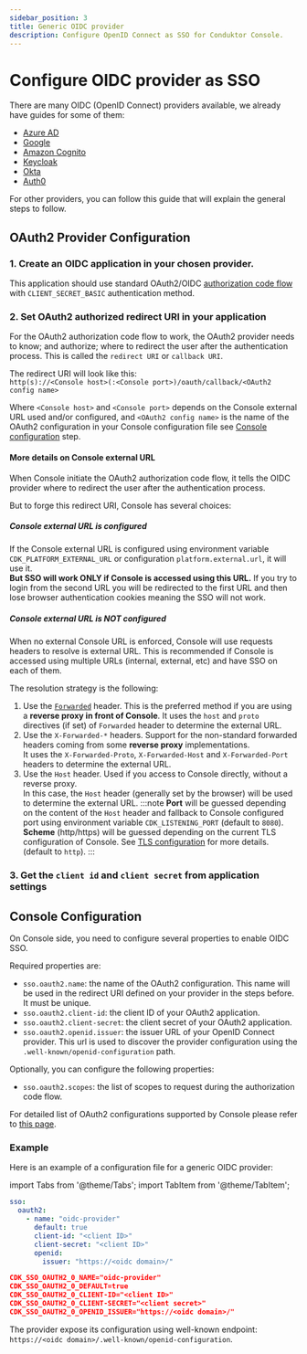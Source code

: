 ```yaml
---
sidebar_position: 3
title: Generic OIDC provider
description: Configure OpenID Connect as SSO for Conduktor Console.
---
```


# Configure OIDC provider as SSO

There are many OIDC (OpenID Connect) providers available, we already have guides for some of them:
- [Azure AD](./azure.md)
- [Google](./google.md)
- [Amazon Cognito](./amazon-cognito.md)
- [Keycloak](./keycloak.md)
- [Okta](./okta.md)
- [Auth0](./auth0.md)

For other providers, you can follow this guide that will explain the general steps to follow.

## OAuth2 Provider Configuration

### 1. Create an OIDC application in your chosen provider.   
This application should use standard OAuth2/OIDC [authorization code flow](https://openid.net/specs/openid-connect-core-1_0.html#CodeFlowAuth) with `CLIENT_SECRET_BASIC` authentication method.

### 2. Set OAuth2 authorized redirect URI in your application

For the OAuth2 authorization code flow to work, the OAuth2 provider needs to know; and authorize; where to redirect the user after the authentication process. 
This is called the `redirect URI` or `callback URI`. 

The redirect URI will look like this:    
`http(s)://<Console host>(:<Console port>)/oauth/callback/<OAuth2 config name>`

Where `<Console host>` and `<Console port>` depends on the Console external URL used and/or configured, and `<OAuth2 config name>` is the name of the OAuth2 configuration in your Console configuration file see [Console configuration](#console-configuration) step.

#### More details on Console external URL
When Console initiate the OAuth2 authorization code flow, it tells the OIDC provider where to redirect the user after the authentication process.

But to forge this redirect URI, Console has several choices: 

##### Console external URL is configured

If the Console external URL is configured using environment variable `CDK_PLATFORM_EXTERNAL_URL` or configuration `platform.external.url`, it will use it.    
**But SSO will work ONLY if Console is accessed using this URL.** 
If you try to login from the second URL you will be redirected to the first URL and then lose browser authentication cookies meaning the SSO will not work.

##### Console external URL is NOT configured

When no external Console URL is enforced, Console will use requests headers to resolve is external URL.
This is recommended if Console is accessed using multiple URLs (internal, external, etc) and have SSO on each of them.

The resolution strategy is the following:
1. Use the [`Forwarded`](https://developer.mozilla.org/en-US/docs/Web/HTTP/Headers/Forwarded) header. This is the preferred method if you are using a **reverse proxy in front of Console**. 
It uses the `host` and `proto` directives (if set) of `Forwarded` header to determine the external URL.
2. Use the `X-Forwarded-*` headers. Support for the non-standard forwarded headers coming from some **reverse proxy** implementations.    
It uses the `X-Forwarded-Proto`, `X-Forwarded-Host` and `X-Forwarded-Port` headers to determine the external URL.
3. Use the `Host` header. Used if you access to Console directly, without a reverse proxy.   
In this case, the `Host` header (generally set by the browser) will be used to determine the external URL. 
:::note
**Port** will be guessed depending on the content of the `Host` header and fallback to Console configured port using environment variable `CDK_LISTENING_PORT` (default to `8080`).   
**Scheme** (http/https) will be guessed depending on the current TLS configuration of Console. See [TLS configuration](../../ssl-tls-configuration.md) for more details. (default to `http`).
:::

### 3. Get the `client id` and `client secret` from application settings

## Console Configuration

On Console side, you need to configure several properties to enable OIDC SSO.

Required properties are:
- `sso.oauth2.name`: the name of the OAuth2 configuration. This name will be used in the redirect URI defined on your provider in the steps before. It must be unique.
- `sso.oauth2.client-id`: the client ID of your OAuth2 application.
- `sso.oauth2.client-secret`: the client secret of your OAuth2 application.
- `sso.oauth2.openid.issuer`: the issuer URL of your OpenID Connect provider. This url is used to discover the provider configuration using the `.well-known/openid-configuration` path.

Optionally, you can configure the following properties:
- `sso.oauth2.scopes`: the list of scopes to request during the authorization code flow.

For detailed list of OAuth2 configurations supported by Console please refer to [this page](../../env-variables.md#oauth2-properties).

### Example
Here is an example of a configuration file for a generic OIDC provider:

import Tabs from '@theme/Tabs'; import TabItem from '@theme/TabItem';

<Tabs>
<TabItem value="YAML  File" label="YAML File">

```yaml title="platform-config.yaml"
sso:
  oauth2:
    - name: "oidc-provider"
      default: true
      client-id: "<client ID>"
      client-secret: "<client ID>"
      openid:
        issuer: "https://<oidc domain>/"
```

</TabItem>
<TabItem value="Environment Variables" label="Environment Variables">

```json title=".env"
CDK_SSO_OAUTH2_0_NAME="oidc-provider"
CDK_SSO_OAUTH2_0_DEFAULT=true
CDK_SSO_OAUTH2_0_CLIENT-ID="<client ID>"
CDK_SSO_OAUTH2_0_CLIENT-SECRET="<client secret>"
CDK_SSO_OAUTH2_0_OPENID_ISSUER="https://<oidc domain>/"
```

</TabItem>
</Tabs>

The provider expose its configuration using well-known endpoint: `https://<oidc domain>/.well-known/openid-configuration`.
